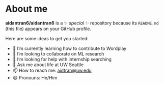 # About me


**aidantran6/aidantran6** is a ✨ _special_ ✨ repository because its `README.md` (this file) appears on your GitHub profile.

Here are some ideas to get you started:

- 🌱 I’m currently learning how to contribute to Wordplay
- 👯 I’m looking to collaborate on ML research
- 🤔 I’m looking for help with internship searching
- 💬 Ask me about life at UW Seattle
- 📫 How to reach me: aidtran@uw.edu
- 😄 Pronouns: He/Him

